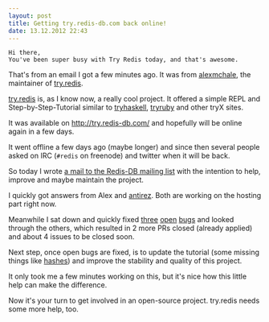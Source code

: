 ```yaml
---
layout: post
title: Getting try.redis-db.com back online!
date: 13.12.2012 22:43
---
```


    Hi there,
    You've been super busy with Try Redis today, and that's awesome.

That's from an email I got a few minutes ago. It was from [alexmchale][], the
maintainer of [try.redis][tryredis-git].

[try.redis][tryredis-git] is, as I know now, a really cool project. It offered
a simple REPL and Step-by-Step-Tutorial similar to
[tryhaskell](http://tryhaskell.org/), [tryruby](http://tryruby.org/) and other
tryX sites.

It was available on <http://try.redis-db.com/> and hopefully will be online again in a few days.

It went offline a few days ago (maybe longer) and since then several people
asked on IRC (`#redis` on freenode) and twitter when it will be back.

So today I wrote [a mail to the Redis-DB mailing list][redisml] with the
intention to help, improve and maybe maintain the project.

I quickly got answers from Alex and [antirez][]. Both are working on the hosting part right now.

Meanwhile I sat down and quickly fixed [three][bug1] [open][bug2] [bugs][bug3]
and looked through the others, which resulted in 2 more PRs closed (already
applied) and about 4 issues to be closed soon.

Next step, once open bugs are fixed, is to update the tutorial (some missing
things like [hashes][bug4]) and improve the stability and quality of this project.

It only took me a few minutes working on this, but it's nice how this little help can make the difference.

Now it's your turn to get involved in an open-source project. try.redis needs some more help, too.

[tryredis-git]: https://github.com/alexmchale/try.redis
[redisml]: https://groups.google.com/forum/?fromgroups=#!topic/redis-db/Qu30xvHBhWU
[alexmchale]: https://github.com/alexmchale
[antirez]: https://github.com/antirez

[bug1]: https://github.com/alexmchale/try.redis/pull/15
[bug2]: https://github.com/alexmchale/try.redis/pull/16
[bug3]: https://github.com/alexmchale/try.redis/pull/17
[bug4]: https://github.com/alexmchale/try.redis/issues/13
